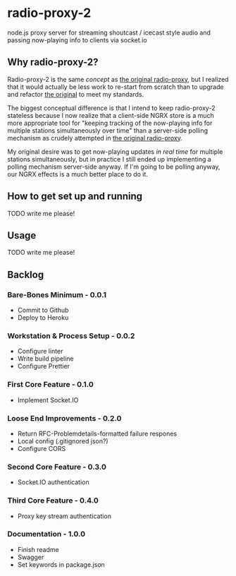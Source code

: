 # radio-proxy-2
node.js proxy server for streaming shoutcast / icecast style audio and passing now-playing info to clients via socket.io

## Why radio-proxy-2?
Radio-proxy-2 is the same _concept_ as [the original radio-proxy](https://github.com/pfbrowning/radio-proxy), but I realized that it would actually be less work to re-start from scratch than to upgrade and refactor [the original](https://github.com/pfbrowning/radio-proxy) to meet my standards.

The biggest conceptual difference is that I intend to keep radio-proxy-2 stateless because I now realize that a client-side NGRX store is a much more appropriate tool for "keeping tracking of the now-playing info for multiple stations simultaneously over time" than a server-side polling mechanism as crudely attempted in [the original radio-proxy](https://github.com/pfbrowning/radio-proxy).

My original desire was to get now-playing updates _in real time_ for multiple stations simultaneously, but in practice I still ended up implementing a polling mechanism server-side anyway.  If I'm going to be polling anyway, our NGRX effects is a much better place to do it.

## How to get set up and running
TODO write me please!

## Usage
TODO write me please!

## Backlog
### Bare-Bones Minimum - 0.0.1
* Commit to Github
* Deploy to Heroku
### Workstation & Process Setup - 0.0.2
* Configure linter
* Write build pipeline
* Configure Prettier
### First Core Feature - 0.1.0
* Implement Socket.IO
### Loose End Improvements - 0.2.0
* Return RFC-Problemdetails-formatted failure respones
* Local config (.gitignored json?)
* Configure CORS
### Second Core Feature - 0.3.0
* Socket.IO authentication
### Third Core Feature - 0.4.0
* Proxy key stream authentication
### Documentation - 1.0.0
* Finish readme
* Swagger
* Set keywords in package.json
